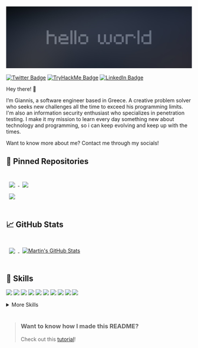 [![Gkonst's Github banner!](./assets/hello_world.jpg)](https://github.com/Gkonst1)

[![Twitter Badge](https://img.shields.io/badge/Twitter-Profile-informational?style=flat&logo=twitter&logoColor=white&color=1CA2F1)](https://twitter.com/6k0n57)
[![TryHackMe Badge](https://img.shields.io/badge/Tryhackme-Profile-red)](https://tryhackme.com/p/Gkonst)
[![LinkedIn Badge](https://img.shields.io/badge/LinkedIn-Profile-informational?style=flat&logo=linkedin&logoColor=white&color=0D76A8)](https://www.linkedin.com/in/giannis-konstantoulas/)

Hey there! 👋

I’m Giannis, a software engineer based in Greece. A creative problem solver who seeks new challenges all the time to exceed his programming limits. I'm also an information security enthusiast who specializes in penetration testing. I make it my mission to learn every day something new about technology and programming, so i can keep evolving and keep up with the times.

Want to know more about me? Contact me through my socials!

## 📌 Pinned Repositories

<br>

<a href="https://github.com/Gkonst1/PortScanner">
  <img align="center" style="margin:0.5rem" src="https://github-readme-stats.vercel.app/api/pin/?username=Gkonst1&repo=PortScanner&title_color=ffffff&text_color=c9cacc&icon_color=4AB197&bg_color=1A2B34" />
</a>

<a href="https://github.com/Gkonst1/mapreducer">
  <img align="center" style="margin:0.5rem" src="https://github-readme-stats.vercel.app/api/pin/?username=Gkonst1&repo=mapreducer&title_color=ffffff&text_color=c9cacc&icon_color=4AB197&bg_color=1A2B34" />
</a>

<br>

<a href="https://github.com/Gkonst1/PortScanner">
  <img align="center" style="margin:0.5rem" src="https://github-readme-stats.vercel.app/api/pin/?username=Gkonst1&repo=Dubai-Landmarks-Blog&title_color=ffffff&text_color=c9cacc&icon_color=4AB197&bg_color=1A2B34" />
</a>

<br>
<br>

## &#x1f4c8; GitHub Stats

<br>

<a href="https://github.com/Gkonst1">
  <img align="center" style="margin:0.5rem" src="https://github-readme-stats.vercel.app/api/top-langs/?username=Gkonst1&hide=html,css&title_color=ffffff&text_color=c9cacc&icon_color=4AB197&bg_color=1A2B34" />
</a>

<a href="https://github.com/braydoncoyer">
  <img align="center" style="margin:0.5rem" src="https://github-readme-stats.vercel.app/api?username=Gkonst1&show_icons=true&line_height=27&count_private=true&title_color=ffffff&text_color=c9cacc&icon_color=4AB097&bg_color=1A2B34" alt="Martin's GitHub Stats" />
</a>

<br>
<br>

## 💼 Skills

![](https://img.shields.io/badge/Code-JavaScript-informational?style=flat&logo=JavaScript&logoColor=yellow&color=4AB197)
![](https://img.shields.io/badge/Code-NodeJS-informational?style=flat&logo=NodeJS&logoColor=yellow&color=green)
![](https://img.shields.io/badge/Code-React-informational?style=flat&logo=react&logoColor=white&color=4AB197)
![](https://img.shields.io/badge/Code-MongoDB-informational?style=flat&logo=MongoDB&logoColor=white&color=4AB197)
![](https://img.shields.io/badge/Code-MySQL-informational?style=flat&logo=MySQL&logoColor=white&color=4AB197)
![](https://img.shields.io/badge/Code-Swift-informational?style=flat&logo=Java&logoColor=white&color=orange)
![](https://img.shields.io/badge/Code-Python-informational?style=flat&logo=Java&logoColor=white&color=4AB197)
![](https://img.shields.io/badge/Code-React%20Native-informational?style=flat&logo=Java&logoColor=white&color=9cf)
![](https://img.shields.io/badge/Code-Bash-informational?style=flat&logo=Java&logoColor=white&color=black)
![](https://img.shields.io/badge/Code-AngularJS-informational?style=flat&logo=angular&logoColor=white&color=red)


<details>
<summary>More Skills</summary>
<br>

![](https://img.shields.io/badge/Style-CSS-informational?style=flat&logo=css3&logoColor=white&color=blue)
![](https://img.shields.io/badge/Style-Angular%20Material-informational?style=flat&logo=Tailwind-CSS&logoColor=white&color=4AB197)
![](https://img.shields.io/badge/Style-HTML-informational?style=flat&logo=Sass&logoColor=white&color=orange)
![](https://img.shields.io/badge/Style-WordPress-informational?style=flat&logoColor=white&color=9cf)


<br>

![](https://img.shields.io/badge/InfoSec-Penetration%20Testing-informational?style=flat&logoColor=white&color=black)
![](https://img.shields.io/badge/InfoSec-Burp%20Suite-informational?style=flat&logoColor=white&color=orange)
![](https://img.shields.io/badge/InfoSec-Linux-informational?style=flat&logoColor=white&color=blue)
![](https://img.shields.io/badge/InfoSec-Networking-informational?style=flat&logoColor=white&color=red)
![](https://img.shields.io/badge/InfoSec-Malware%20Analysis-informational?style=flat&logoColor=white&color=brightgreen)

<br>

![](https://img.shields.io/badge/Tools-Postman-informational?style=flat&logo=Postman&logoColor=white&color=4AB197)
![](https://img.shields.io/badge/Tools-GitHub-informational?style=flat&logo=GitHub&logoColor=white&color=4AB197)
![](https://img.shields.io/badge/Tools-GitLab-informational?style=flat&logo=GitLab&logoColor=white&color=4AB197)
![](https://img.shields.io/badge/Tools-Jira-informational?style=flat&logo=Jira-Software&logoColor=white&color=4AB197)
![](https://img.shields.io/badge/Tools-NMAP-informational?style=flat&logoColor=white&color=4AB197)
![](https://img.shields.io/badge/Tools-Metasploit-informational?style=flat&logoColor=white&color=4AB197)
![](https://img.shields.io/badge/Tools-GoBuster-informational?style=flat&logoColor=white&color=4AB197)
![](https://img.shields.io/badge/Tools-Nikto-informational?style=flat&logoColor=white&color=4AB197)
![](https://img.shields.io/badge/Tools-JohnTheRipper-informational?style=flat&logoColor=white&color=4AB197)
![](https://img.shields.io/badge/Tools-HashCat-informational?style=flat&logoColor=white&color=4AB197)
![](https://img.shields.io/badge/Tools-NPM-informational?style=flat&logo=npm&logoColor=white&color=4AB197)
![](https://img.shields.io/badge/Tools-Interface%20Builder-informational?style=flat&logoColor=white&color=4AB197)
![](https://img.shields.io/badge/Tools-WireShark-informational?style=flat&logoColor=white&color=4AB197)

</details>

<br>


> ### Want to know how I made this README?
>
> Check out this [tutorial](https://braydoncoyer.dev/blog/creating-a-killer-github-profile-readme-part-1/)!
